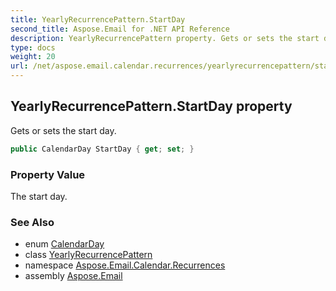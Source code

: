 ```yaml
---
title: YearlyRecurrencePattern.StartDay
second_title: Aspose.Email for .NET API Reference
description: YearlyRecurrencePattern property. Gets or sets the start day
type: docs
weight: 20
url: /net/aspose.email.calendar.recurrences/yearlyrecurrencepattern/startday/
---
```

## YearlyRecurrencePattern.StartDay property

Gets or sets the start day.

```csharp
public CalendarDay StartDay { get; set; }
```

### Property Value

The start day.

### See Also

* enum [CalendarDay](../../calendarday/)
* class [YearlyRecurrencePattern](../)
* namespace [Aspose.Email.Calendar.Recurrences](../../yearlyrecurrencepattern/)
* assembly [Aspose.Email](../../../)


